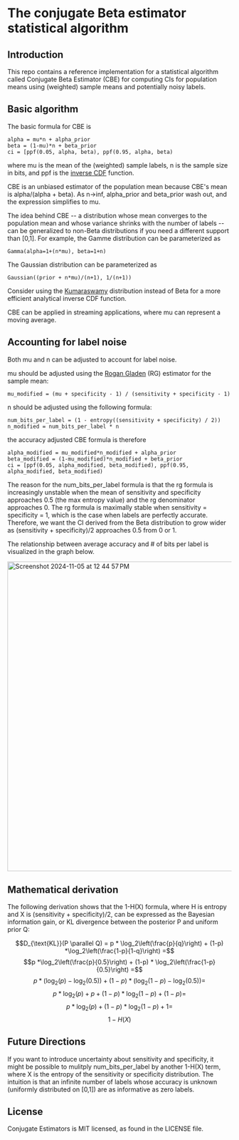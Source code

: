 
# The conjugate Beta estimator statistical algorithm


## Introduction
This repo contains a reference implementation for a statistical algorithm called
Conjugate Beta Estimator (CBE) for computing
CIs for population means using (weighted) sample means and
potentially noisy labels.

## Basic algorithm
The basic formula for CBE is

    alpha = mu*n + alpha_prior
    beta = (1-mu)*n + beta_prior
    ci = [ppf(0.05, alpha, beta), ppf(0.95, alpha, beta)

where mu is the mean of the (weighted) sample labels, n is the sample size in bits, and ppf is the
[inverse CDF](https://en.wikipedia.org/wiki/Quantile_function) function.

CBE is an unbiased estimator of the population mean because CBE's mean is alpha/(alpha + beta).
As n->inf, alpha_prior and beta_prior wash out, and the expression simplifies to mu.

The idea behind CBE -- a distribution whose mean converges to the population mean and whose
variance shrinks with the number of labels -- can be generalized to non-Beta distributions
if you need a different support than [0,1]. For example, the Gamme distribution can be parameterized as

    Gamma(alpha=1+(n*mu), beta=1+n)

The Gaussian distribution can be parameterized as

    Gaussian((prior + n*mu)/(n+1), 1/(n+1))


Consider using the [Kumaraswamy](https://en.wikipedia.org/wiki/Kumaraswamy_distribution) distribution
instead of Beta for a more efficient analytical inverse CDF function.

CBE can be applied in streaming applications, where mu can represent a moving average.

## Accounting for label noise
Both mu and n can be adjusted to account for label noise.

mu should be adjusted using the [Rogan Gladen](https://en.wikipedia.org/wiki/Beth_Gladen) (RG) estimator for the sample mean:

    mu_modified = (mu + specificity - 1) / (sensitivity + specificity - 1)

n should be adjusted using the following formula:

    num_bits_per_label = (1 - entropy((sensitivity + specificity) / 2))
    n_modified = num_bits_per_label * n

the accuracy adjusted CBE formula is therefore

    alpha_modified = mu_modified*n_modified + alpha_prior
    beta_modified = (1-mu_modified)*n_modified + beta_prior
    ci = [ppf(0.05, alpha_modified, beta_modified), ppf(0.95, alpha_modified, beta_modified)

The reason for the num_bits_per_label formula is that the rg formula is increasingly unstable when
the mean of sensitivity and specificity approaches 0.5 (the max entropy value) and the
rg denominator approaches 0. The rg formula
is maximally stable when sensitivity = specificity = 1, which is the case when labels are perfectly
accurate. Therefore, we want the CI derived from the Beta distribution to grow wider as
(sensitivity + specificity)/2 approaches 0.5 from 0 or 1.

The relationship between average accuracy and # of bits per label is visualized in the graph below.

<img width="695" alt="Screenshot 2024-11-05 at 12 44 57 PM" src="https://github.com/user-attachments/assets/975f7141-6ed6-4327-9035-052b419fbc51">

## Mathematical derivation

The following derivation shows that the 1-H(X) formula, where H is entropy and X is (sensitivity + specificity)/2, can be expressed as the Bayesian information gain, or KL divergence
between the posterior P and uniform prior Q:

$$D_{\text{KL}}(P \parallel Q) = p * \log_2\left(\frac{p}{q}\right) + (1-p) *\log_2\left(\frac{1-p}{1-q}\right) =$$
$$p *\log_2\left(\frac{p}{0.5}\right) + (1-p) * \log_2\left(\frac{1-p}{0.5}\right) =$$
$$p *\left(\log_2(p) - \log_2(0.5)\right) + (1-p) * \left(\log_2(1-p) - \log_2(0.5)\right) =$$
$$p *\log_2(p) + p + (1-p) *\log_2(1-p) + (1-p) =$$
$$p *\log_2(p) + (1-p) * \log_2(1-p) + 1 = $$
$$ 1 - H(X) $$

## Future Directions

If you want to introduce uncertainty about sensitivity and specificity, it might be possible to mulitply
num_bits_per_label by another 1-H(X) term, where X is the entropy of the sensitivity or specificity distribution.
The intuition is that an infinite number of labels whose accuracy is unknown (uniformly distributed on [0,1])
are as informative as zero labels.

## License
Conjugate Estimators is MIT licensed, as found in the LICENSE file.
